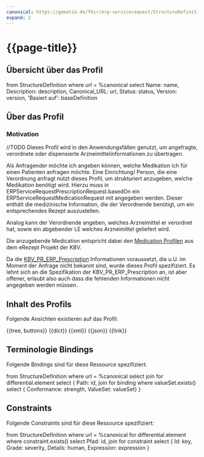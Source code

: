 ```yaml
---
canonical: https://gematik.de/fhir/erp-servicerequest/StructureDefinition/erp-service-request-medication-request
expand: 2
---
```


# {{page-title}}

## Übersicht über das Profil

<fql output="table">
	from
		StructureDefinition
	where
		url = %canonical
	select
		Name: name,
		Description: description,
		Canonical_URL: url,
		Status: status,
		Version: version,
    'Basiert auf': baseDefinition
</fql>

## Über das Profil

### Motivation

//TODO
Dieses Profil wird in den Anwendungsfällen genutzt, um angefragte, verordnete oder dispensierte Arzneimittelinformationen zu übertragen.

Als Anfragender möchte ich angeben können, welche Medikation ich für einen Patienten anfragen möchte. Eine Einrichtung/ Person, die eine Verordnung anfragt nutzt dieses Profil, um strukturiert anzugeben, welche Medikation benötigt wird.
Hierzu muss in ERPServiceRequestPrescriptionRequest.basedOn ein ERPServiceRequestMedicationRequest mit angegeben werden. Dieser enthält die medizinische Information, die der Verordnende benötigt, um ein entsprechendes Rezept auszustellen.

Analog kann der Verordnende angeben, welches Arzneimittel er verordnet hat, sowie ein abgebender LE welches Arzneimittel geliefert wird.

Die anzugebende Medication entspricht dabei den [Medication Profilen](https://simplifier.net/erezept/~resources?category=Profile&corebasetype=Medication&sortBy=RankScore_desc) aus dem eRezept Projekt der KBV.

Da die [KBV_PR_ERP_Prescription](https://fhir.kbv.de/StructureDefinition/KBV_PR_ERP_Prescription) Informationen voraussetzt, die u.U. im Moment der Anfrage nicht bekannt sind, wurde dieses Profil spezifiziert. Es lehnt sich an die Spezifikation der KBV_PR_ERP_Prescription an, ist aber offener, erlaubt also auch dass die fehlenden Informationen nicht angegeben werden müssen.

## Inhalt des Profils

Folgende Ansichten existieren auf das Profil:

<tabs>
<tab title="Overview">
	{{tree, buttons}}
</tab>
<tab title="Detailed view">
	{{dict}}
</tab>
<tab title="XML">
	{{xml}}
</tab>
<tab title="JSON">	
	{{json}}
</tab>
<tab title="Link">
	{{link}}
</tab>
</tabs>

## Terminologie Bindings

Folgende Bindings sind für diese Ressource spezifiziert:

<fql>
	from
    	StructureDefinition
	where
    	url = %canonical
	select
    	join for differential.element
      		select {
				Path: id,
				join
				for binding
				where valueSet.exists()
				select {
					Conformance: strength,
					ValueSet: valueSet}
        	}
</fql>

## Constraints

Folgende Constraints sind für diese Ressource spezifiziert:

<fql>
    from
		StructureDefinition
    where
		url = %canonical
    for differential.element where constraint.exists()
    select
    Pfad: id,
    join for constraint
        select {
				Id: key,
				Grade: severity,
				Details: human,
				Expression: expression
				}
</fql>
